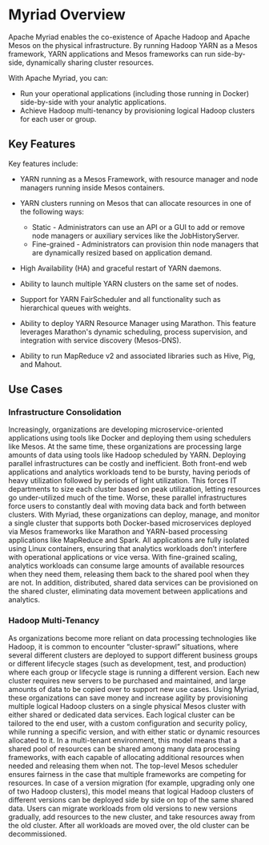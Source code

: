 # Myriad Overview #

Apache Myriad enables the co-existence of Apache Hadoop and Apache Mesos on the physical infrastructure. By running Hadoop YARN as a Mesos framework, YARN applications and Mesos frameworks can run side-by-side, dynamically sharing cluster resources.

With Apache Myriad, you can:

* Run your operational applications (including those running in Docker) side-by-side with your analytic applications.
* Achieve Hadoop multi-tenancy by provisioning logical Hadoop clusters for each user or group.

## Key Features ##


Key features include:

* YARN running as a Mesos Framework, with resource manager and node managers running inside Mesos containers.

* YARN clusters running on Mesos that can allocate resources in one of the following ways:
	* Static - Administrators can use an API or a GUI to add or remove node managers or auxiliary services like the JobHistoryServer.
	* Fine-grained - Administrators can provision thin node managers that are dynamically resized based on application demand.
* High Availability (HA) and graceful restart of YARN daemons.
* Ability to launch multiple YARN clusters on the same set of nodes.
* Support for YARN FairScheduler and all functionality such as hierarchical queues with weights.
* Ability to deploy YARN Resource Manager using Marathon. This feature leverages Marathon's dynamic scheduling, process supervision, and integration with service discovery (Mesos-DNS).
* Ability to run MapReduce v2 and associated libraries such as Hive, Pig, and Mahout.

## Use Cases ##

### Infrastructure Consolidation ###


Increasingly, organizations are developing microservice-oriented applications using tools like Docker and deploying them using schedulers like Mesos. At the same time, these organizations are processing large amounts of data using tools like Hadoop scheduled by YARN.
Deploying parallel infrastructures can be costly and inefficient. Both front-end web applications and analytics workloads tend to be bursty, having periods of heavy utilization followed by periods of light utilization. This forces IT departments to size each cluster based on peak utilization, letting resources go under-utilized much of the time. Worse, these parallel infrastructures force users to constantly deal with moving data back and forth between clusters.
With Myriad, these organizations can deploy, manage, and monitor a single cluster that supports both Docker-based microservices deployed via Mesos frameworks like Marathon and YARN-based processing applications like MapReduce and Spark. All applications are fully isolated using Linux containers, ensuring that analytics workloads don’t interfere with operational applications or vice versa. With fine-grained scaling, analytics workloads can consume large amounts of available resources when they need them, releasing them back to the shared pool when they are not. In addition, distributed, shared data services can be provisioned on the shared cluster, eliminating data movement between applications and analytics.

### Hadoop Multi-Tenancy ###

As organizations become more reliant on data processing technologies like Hadoop, it is common to encounter “cluster-sprawl” situations, where several different clusters are deployed to support different business groups or different lifecycle stages (such as development, test, and production) where each group or lifecycle stage is running a different version. Each new cluster requires new servers to be purchased and maintained, and large amounts of data to be copied over to support new use cases.
Using Myriad, these organizations can save money and increase agility by provisioning multiple logical Hadoop clusters on a single physical Mesos cluster with either shared or dedicated data services. Each logical cluster can be tailored to the end user, with a custom configuration and security policy, while running a specific version, and with either static or dynamic resources allocated to it.
In a multi-tenant environment, this model means that a shared pool of resources can be shared among many data processing frameworks, with each capable of allocating additional resources when needed and releasing them when not. The top-level Mesos scheduler ensures fairness in the case that multiple frameworks are competing for resources.
In case of a version migration (for example, upgrading only one of two Hadoop clusters), this model means that logical Hadoop clusters of different versions can be deployed side by side on top of the same shared data. Users can migrate workloads from old versions to new versions gradually, add resources to the new cluster, and take resources away from the old cluster. After all workloads are moved over, the old cluster can be decommissioned.
